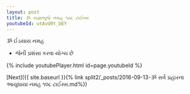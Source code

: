 ```yaml
---
layout: post
title: ૐ યજ્ઞાભૂજે નમહ ૧૦૮ ટાઈમ્સ
youtubeId: utAvU0t_bEY
---
```

 
 
 ૐ ઈડયાય નમહ  
 
 -  જેની પ્રશંસા કરવા યોગ્ય છે 
 
  
 
  
 
 
 
 
 
 


{% include youtubePlayer.html id=page.youtubeId %}
 
[Next]({{ site.baseurl }}{% link  split2/_posts/2016-09-13-ૐ  સર્વ  પ્રહારના  આયુધાયા  નમહ ૧૦૮ ટાઈમ્સ.md%})
 
